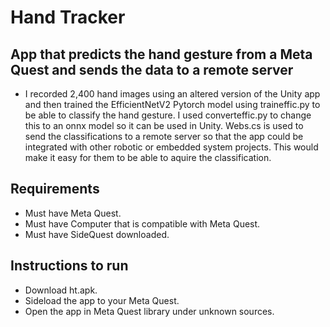 # Hand Tracker

## App that predicts the hand gesture from a Meta Quest and sends the data to a remote server

- I recorded 2,400 hand images using an altered version of the Unity app and then trained the EfficientNetV2 Pytorch model using traineffic.py to be able to classify the hand gesture. I used converteffic.py to change this to an onnx model so it can be used in Unity. Webs.cs is used to send the classifications to a remote server so that the app could be integrated with other robotic or embedded system projects. This would make it easy for them to be able to aquire the classification.

## Requirements

- Must have Meta Quest.
- Must have Computer that is compatible with Meta Quest.
- Must have SideQuest downloaded.

## Instructions to run

- Download ht.apk.
- Sideload the app to your Meta Quest.
- Open the app in Meta Quest library under unknown sources.
